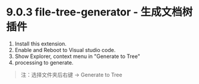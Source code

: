 # 9.0.3 file-tree-generator - 生成文档树插件

1. Install this extension.
1. Enable and Reboot to Visual studio code.
1. Show Explorer, context menu in "Generate to Tree"
1. processing to generate.
> 注：选择文件夹后右键 -> Generate to Tree


